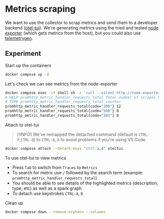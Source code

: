 # Metrics scraping

We want to use the collector to scrap metrics and send them to a developer backend ([otel-tui][gh_oteltui]). We're generating metrics using the tried and tested [node exporter][gh_node_exporter] (which gets metrics from the host), but you could also use [telemetrygen][gh_telemetrygen].

## Experiment

Start up the containers

```sh
docker compose up -d
```

Let's check we can see metrics from the node-exporter

```sh
docker compose exec -it shell sh -c 'curl --silent http://node-exporter:9100/metrics' | grep promhttp_metric_handler_requests_total
# HELP promhttp_metric_handler_requests_total Total number of scrapes by HTTP status code.
# TYPE promhttp_metric_handler_requests_total counter
promhttp_metric_handler_requests_total{code="200"} 12
promhttp_metric_handler_requests_total{code="500"} 0
promhttp_metric_handler_requests_total{code="503"} 0
```

Attach to otel-tui

> [!INFO]
> We've remapped the detached command (default is `CTRL-P`,`CTRL-Q`) to `CTRL-A`, `D` to avoid problems if you're using VS Code.

```sh
docker compose attach --detach-keys "ctrl-a,d" oteltui
```

To use otel-tui to view metrics

- Press `Tab` to switch from `Traces` to `Metrics`
- To search for metric use `/` followed by the search term (example: `promhttp_metric_handler_requests_total`)
- You should be able to see details of the highlighted metrics (description, type, etc) as well as a spark graph
- To detach use keystrokes `CTRL-A`, `D`

Clean up

```sh
docker compose down --remove-orphans --volumes
```

<!-- links -->

[gh_node_exporter]: https://github.com/prometheus/node_exporter
[gh_telemetrygen]: https://github.com/open-telemetry/opentelemetry-collector-contrib/blob/main/cmd/telemetrygen/README.md
[gh_oteltui]: https://github.com/ymtdzzz/otel-tui?tab=readme-ov-file
